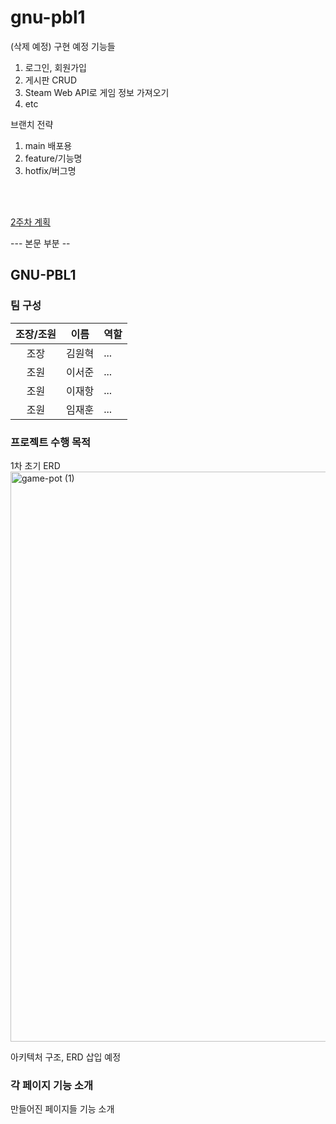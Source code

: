 # gnu-pbl1

(삭제 예정)
구현 예정 기능들

1. 로그인, 회원가입
2. 게시판 CRUD
3. Steam Web API로 게임 정보 가져오기
4. etc



브랜치 전략
1. main 배포용
2. feature/기능명
3. hotfix/버그명


<br><br>

<a href="https://github.com/woneyH/gnu-pbl1/blob/main/%EA%B3%84%ED%9A%8D/1%EC%A3%BC%EC%B0%A8/README.md"> 
2주차 계획</a>

--- 본문 부분  --

## GNU-PBL1


### 팀 구성
| 조장/조원 |      이름     |       역할       |
|:----------:| -------------- | ---------------- |
| 조장| 김원혁 | ... |
| 조원| 이서준 | ... |
| 조원| 이재항 | ... |
| 조원| 임재훈 | ...|


### 프로젝트 수행 목적 

  1차 초기 ERD
  <img width="2330" height="912" alt="game-pot (1)" src="https://github.com/user-attachments/assets/b275e8ad-3956-4ec5-a914-93d3c29bc784" />

  아키텍처 구조, ERD 삽입 예정


### 각 페이지 기능 소개
  만들어진 페이지들 기능 소개

